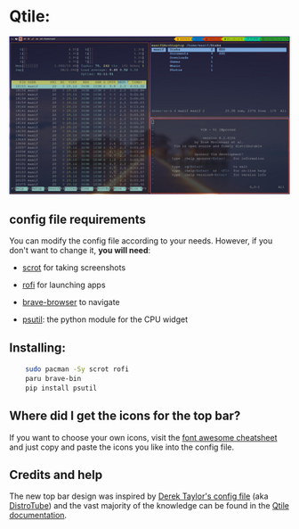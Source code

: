 # Qtile:
![preview](preview.jpg "Preview")
## config file requirements

You can modify the config file according to your needs. However, if you don't want to change it, **you will need**:

* [scrot](https://www.tecmint.com/take-screenshots-in-linux-using-scrot/) for taking screenshots

* [rofi](https://linuxconfig.org/how-to-use-and-install-rofi-on-linux-tutorial) for launching apps

* [brave-browser](https://brave.com/) to navigate

* [psutil](https://pypi.org/project/psutil/): the python module for the CPU widget

## Installing:

```bash
    sudo pacman -Sy scrot rofi
    paru brave-bin
    pip install psutil
```


## Where did I get the icons for the top bar?

If you want to choose your own icons, visit the [font awesome cheatsheet](https://fontawesome.com/v4.7/cheatsheet/) and just copy and paste the icons you like into the config file.

## Credits and help
The new top bar design was inspired by [Derek Taylor's config file](https://gitlab.com/dwt1/dotfiles/-/blob/master/.config/qtile/config.py) (aka [DistroTube](https://www.youtube.com/c/DistroTube)) and the vast majority of the knowledge can be found in the [Qtile documentation](http://docs.qtile.org/en/stable/).
